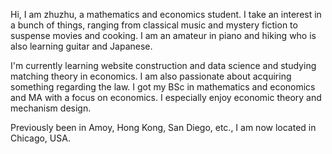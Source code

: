 Hi, I am zhuzhu, a mathematics and economics student. I take an interest in a bunch of things, ranging from classical music and mystery fiction to suspense movies and cooking. I am an amateur in piano and hiking who is also learning guitar and Japanese.

I'm currently learning website construction and data science and studying matching theory in economics. I am also passionate about acquiring something regarding the law. I got my BSc in mathematics and economics and MA with a focus on economics. I especially enjoy economic theory and mechanism design. 

Previously been in Amoy, Hong Kong, San Diego, etc., I am now located in Chicago, USA.
